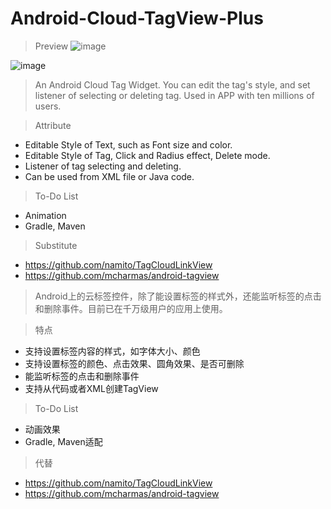 # Android-Cloud-TagView-Plus
>Preview
![image](https://raw.githubusercontent.com/kidhaibara/Android-Cloud-TagView-Plus/master/raw/tagview_screenshot.png)

![image](https://raw.githubusercontent.com/kidhaibara/Android-Cloud-TagView-Plus/master/raw/Screenshot_2015-03-27-16-35-42.png)


>An Android Cloud Tag Widget. You can edit the tag's style, and set listener of selecting or deleting tag. Used in APP with ten millions of users. 

>Attribute

- Editable Style of Text, such as Font size and color.
- Editable Style of Tag, Click and Radius effect, Delete mode.
- Listener of tag selecting and deleting.
- Can be used from XML file or Java code.

>To-Do List

- Animation
- Gradle, Maven

>Substitute

- https://github.com/namito/TagCloudLinkView
- https://github.com/mcharmas/android-tagview



>Android上的云标签控件，除了能设置标签的样式外，还能监听标签的点击和删除事件。目前已在千万级用户的应用上使用。

>特点

- 支持设置标签内容的样式，如字体大小、颜色
- 支持设置标签的颜色、点击效果、圆角效果、是否可删除
- 能监听标签的点击和删除事件
- 支持从代码或者XML创建TagView

>To-Do List

- 动画效果
- Gradle, Maven适配

>代替

- https://github.com/namito/TagCloudLinkView
- https://github.com/mcharmas/android-tagview


